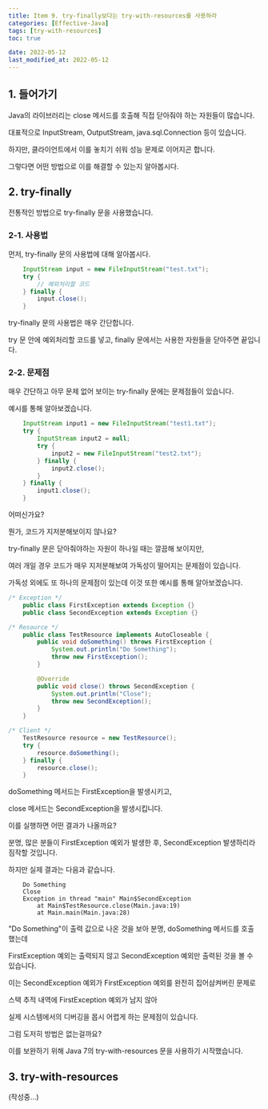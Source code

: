 ```yaml
---
title: Item 9. try-finally보다는 try-with-resources를 사용하라
categories: [Effective-Java]
tags: [try-with-resources]
toc: true

date: 2022-05-12
last_modified_at: 2022-05-12
---
```


## 1. 들어가기

Java의 라이브러리는 close 메서드를 호출해 직접 닫아줘야 하는 자원들이 많습니다.

대표적으로 InputStream, OutputStream, java.sql.Connection 등이 있습니다.

하지만, 클라이언트에서 이를 놓치기 쉬워 성능 문제로 이어지곤 합니다.

그렇다면 어떤 방법으로 이를 해결할 수 있는지 알아봅시다.

## 2. try-finally

전통적인 방법으로 try-finally 문을 사용했습니다.

### 2-1. 사용법

먼저, try-finally 문의 사용법에 대해 알아봅시다.

```java
    InputStream input = new FileInputStream("test.txt");
    try {
        // 예외처리할 코드
    } finally {
        input.close();
    }
```

try-finally 문의 사용법은 매우 간단합니다.

try 문 안에 예외처리할 코드를 넣고, finally 문에서는 사용한 자원들을 닫아주면 끝입니다.

### 2-2. 문제점

매우 간단하고 아무 문제 없어 보이는 try-finally 문에는 문제점들이 있습니다.

예시를 통해 알아보겠습니다.

```java
    InputStream input1 = new FileInputStream("test1.txt");
    try {
        InputStream input2 = null;
        try {
            input2 = new FileInputStream("test2.txt");
        } finally {
            input2.close();
        }
    } finally {
        input1.close();
    }
```

어떠신가요?

뭔가, 코드가 지저분해보이지 않나요?

try-finally 문은 닫아줘야하는 자원이 하나일 때는 깔끔해 보이지만,

여러 개일 경우 코드가 매우 지저분해보여 가독성이 떨어지는 문제점이 있습니다.

가독성 외에도 또 하나의 문제점이 있는데 이것 또한 예시를 통해 알아보겠습니다.

```java
/* Exception */
    public class FirstException extends Exception {}
    public class SecondException extends Exception {}

/* Resource */
    public class TestResource implements AutoCloseable {
        public void doSomething() throws FirstException {
            System.out.println("Do Something");
            throw new FirstException();
        }

        @Override
        public void close() throws SecondException {
            System.out.println("Close");
            throw new SecondException();
        }
    }

/* Client */
    TestResource resource = new TestResource();
    try {
        resource.doSomething();
    } finally {
        resource.close();
    }
```

doSomething 메서드는 FirstException을 발생시키고,

close 메서드는 SecondException을 발생시킵니다.

이를 실행하면 어떤 결과가 나올까요?

분명, 많은 분들이 FirstException 예외가 발생한 후, SecondException 발생하리라 짐작할 것입니다.

하지만 실제 결과는 다음과 같습니다.

```
    Do Something
    Close
    Exception in thread "main" Main$SecondException
        at Main$TestResource.close(Main.java:19)
        at Main.main(Main.java:28)
```

"Do Something"이 출력 값으로 나온 것을 보아 분명, doSomething 메서드를 호출했는데

FirstException 예외는 출력되지 않고 SecondException 예외만 출력된 것을 볼 수 있습니다.

이는 SecondException 예외가 FirstException 예외를 완전히 집어삼켜버린 문제로

스택 추적 내역에 FirstException 예외가 남지 않아

실제 시스템에서의 디버깅을 몹시 어렵게 하는 문제점이 있습니다.

그럼 도저히 방법은 없는걸까요?

이를 보완하기 위해 Java 7의 try-with-resources 문을 사용하기 시작했습니다.

## 3. try-with-resources

(작성중...)